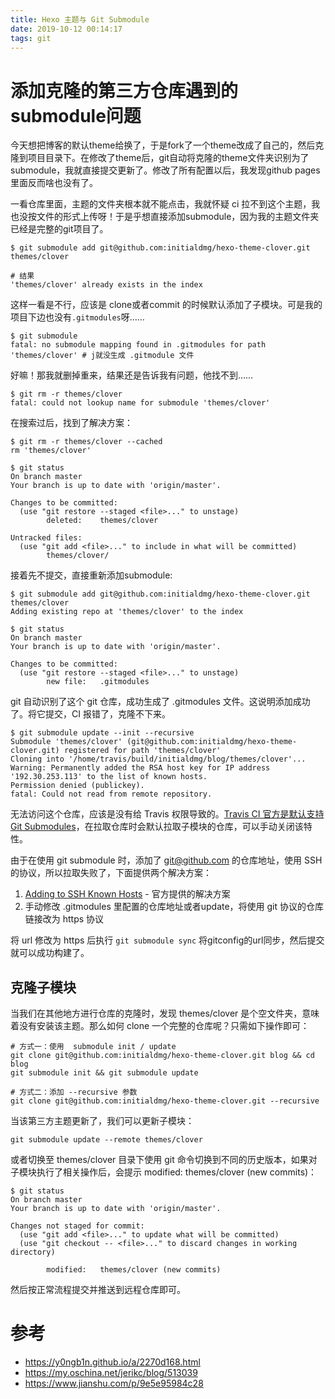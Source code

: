 ```yaml
---
title: Hexo 主题与 Git Submodule
date: 2019-10-12 00:14:17
tags: git
---
```


# 添加克隆的第三方仓库遇到的submodule问题

今天想把博客的默认theme给换了，于是fork了一个theme改成了自己的，然后克隆到项目目录下。在修改了theme后，git自动将克隆的theme文件夹识别为了submodule，我就直接提交更新了。修改了所有配置以后，我发现github pages里面反而啥也没有了。

一看仓库里面，主题的文件夹根本就不能点击，我就怀疑 ci 拉不到这个主题，我也没按文件的形式上传呀！于是乎想直接添加submodule，因为我的主题文件夹已经是完整的git项目了。

```shell
$ git submodule add git@github.com:initialdmg/hexo-theme-clover.git themes/clover

# 结果
'themes/clover' already exists in the index
```

这样一看是不行，应该是 clone或者commit 的时候默认添加了子模块。可是我的项目下边也没有`.gitmodules`呀……

```shell
$ git submodule
fatal: no submodule mapping found in .gitmodules for path 'themes/clover' # j就没生成 .gitmodule 文件
```

好嘛！那我就删掉重来，结果还是告诉我有问题，他找不到……

```shell
$ git rm -r themes/clover
fatal: could not lookup name for submodule 'themes/clover'
```

在搜索过后，找到了解决方案：

```shell
$ git rm -r themes/clover --cached
rm 'themes/clover'

$ git status
On branch master
Your branch is up to date with 'origin/master'.

Changes to be committed:
  (use "git restore --staged <file>..." to unstage)
        deleted:    themes/clover

Untracked files:
  (use "git add <file>..." to include in what will be committed)
        themes/clover/
```

接着先不提交，直接重新添加submodule:

```shell
$ git submodule add git@github.com:initialdmg/hexo-theme-clover.git themes/clover
Adding existing repo at 'themes/clover' to the index

$ git status
On branch master
Your branch is up to date with 'origin/master'.

Changes to be committed:
  (use "git restore --staged <file>..." to unstage)
        new file:   .gitmodules
```

git 自动识别了这个 git 仓库，成功生成了 .gitmodules 文件。这说明添加成功了。将它提交，CI 报错了，克隆不下来。

```shell
$ git submodule update --init --recursive
Submodule 'themes/clover' (git@github.com:initialdmg/hexo-theme-clover.git) registered for path 'themes/clover'
Cloning into '/home/travis/build/initialdmg/blog/themes/clover'...
Warning: Permanently added the RSA host key for IP address '192.30.253.113' to the list of known hosts.
Permission denied (publickey).
fatal: Could not read from remote repository.
```

无法访问这个仓库，应该是没有给 Travis 权限导致的。[Travis CI 官方是默认支持 Git Submodules](https://docs.travis-ci.com/user/customizing-the-build/#git-submodules)，在拉取仓库时会默认拉取子模块的仓库，可以手动关闭该特性。

由于在使用 git submodule 时，添加了 git@github.com 的仓库地址，使用 SSH 的协议，所以拉取失败了，下面提供两个解决方案：

1. [Adding to SSH Known Hosts](https://docs.travis-ci.com/user/ssh-known-hosts/) - 官方提供的解决方案
2. 手动修改 .gitmodules 里配置的仓库地址或者update，将使用 git 协议的仓库链接改为 https 协议

将 url 修改为 https 后执行 `git submodule sync` 将gitconfig的url同步，然后提交就可以成功构建了。

## 克隆子模块

当我们在其他地方进行仓库的克隆时，发现 themes/clover 是个空文件夹，意味着没有安装该主题。那么如何 clone 一个完整的仓库呢？只需如下操作即可：

```shell
# 方式一：使用  submodule init / update
git clone git@github.com:initialdmg/hexo-theme-clover.git blog && cd blog
git submodule init && git submodule update

# 方式二：添加 --recursive 参数
git clone git@github.com:initialdmg/hexo-theme-clover.git --recursive
```

当该第三方主题更新了，我们可以更新子模块：

```shell
git submodule update --remote themes/clover
```

或者切换至 themes/clover 目录下使用 git 命令切换到不同的历史版本，如果对子模块执行了相关操作后，会提示 modified: themes/clover (new commits)：

```shell
$ git status
On branch master
Your branch is up to date with 'origin/master'.

Changes not staged for commit:
  (use "git add <file>..." to update what will be committed)
  (use "git checkout -- <file>..." to discard changes in working directory)

        modified:   themes/clover (new commits)
```

然后按正常流程提交并推送到远程仓库即可。

# 参考

- https://y0ngb1n.github.io/a/2270d168.html
- https://my.oschina.net/jerikc/blog/513039
- https://www.jianshu.com/p/9e5e95984c28
